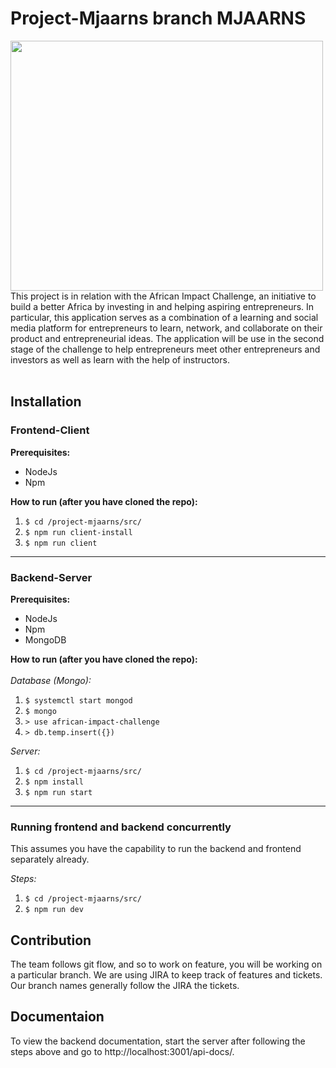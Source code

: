 # Project-Mjaarns branch MJAARNS
<img src="https://images.squarespace-cdn.com/content/5959429eff7c50228e412bf1/1607561881703-9EE9CN7L551HJPITP9XB/AII+LOGO.png?format=1500w&content-type=image%2Fpng" width="500" height="400">
This project is in relation with the African Impact Challenge, an initiative to build a better Africa by investing in and helping aspiring entrepreneurs.
In particular, this application serves as a combination of a learning and social media platform for entrepreneurs to learn, network, and collaborate on their product and entrepreneurial ideas.
The application will be use in the second stage of the challenge to help entrepreneurs meet other entrepreneurs and investors as well as learn with the help of instructors.<br />
<br />

## Installation <br />
### Frontend-Client
**Prerequisites:**
- NodeJs
- Npm

**How to run (after you have cloned the repo):** <br />
1. `$ cd /project-mjaarns/src/` <br />
2. `$ npm run client-install` <br />
3. `$ npm run client` <br />

---

### Backend-Server
**Prerequisites:** <br />
- NodeJs <br />
- Npm <br />
- MongoDB <br />

**How to run (after you have cloned the repo):** <br /><br />
*Database (Mongo):* <br />
1. `$ systemctl start mongod` <br />
2. `$ mongo` <br />
3. `> use african-impact-challenge` <br />
4. `> db.temp.insert({})` <br />

*Server:* <br />
1. `$ cd /project-mjaarns/src/` <br />
2. `$ npm install` <br />
3. `$ npm run start` <br />

---

### Running frontend and backend concurrently
This assumes you have the capability to run the backend and frontend separately already.

*Steps:* <br />
1. `$ cd /project-mjaarns/src/`<br />
2. `$ npm run dev`

## Contribution <br />
The team follows git flow, and so to work on feature, you will be working on a particular branch. We are using JIRA to keep track of features and tickets.<br />
Our branch names generally follow the JIRA the tickets.<br />


## Documentaion <br />
To view the backend documentation, start the server after following the steps above and go to http://localhost:3001/api-docs/.<br />
